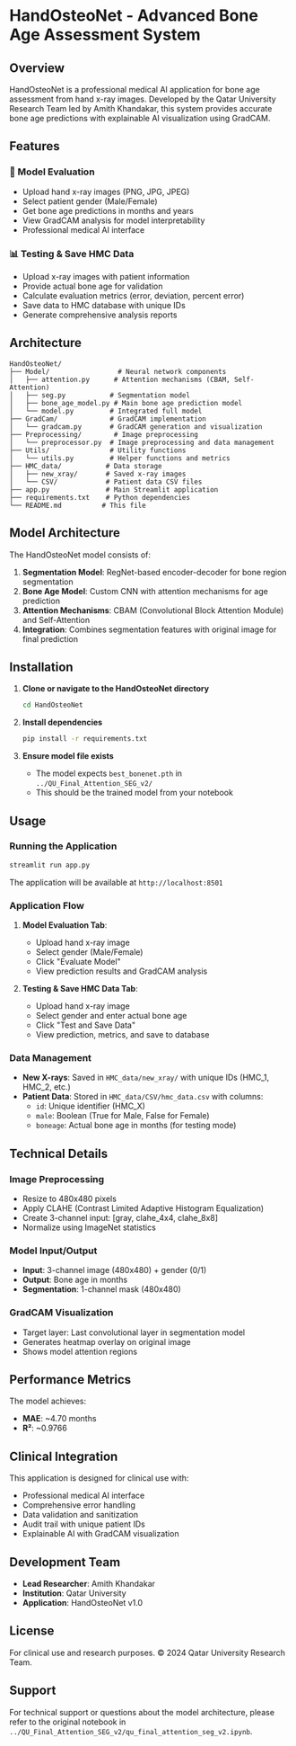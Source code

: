 # HandOsteoNet - Advanced Bone Age Assessment System

## Overview

HandOsteoNet is a professional medical AI application for bone age assessment from hand x-ray images. Developed by the Qatar University Research Team led by Amith Khandakar, this system provides accurate bone age predictions with explainable AI visualization using GradCAM.

## Features

### 🔬 Model Evaluation
- Upload hand x-ray images (PNG, JPG, JPEG)
- Select patient gender (Male/Female)
- Get bone age predictions in months and years
- View GradCAM analysis for model interpretability
- Professional medical AI interface

### 📊 Testing & Save HMC Data
- Upload x-ray images with patient information
- Provide actual bone age for validation
- Calculate evaluation metrics (error, deviation, percent error)
- Save data to HMC database with unique IDs
- Generate comprehensive analysis reports

## Architecture

```
HandOsteoNet/
├── Model/                 # Neural network components
│   ├── attention.py      # Attention mechanisms (CBAM, Self-Attention)
│   ├── seg.py           # Segmentation model
│   ├── bone_age_model.py # Main bone age prediction model
│   └── model.py         # Integrated full model
├── GradCam/             # GradCAM implementation
│   └── gradcam.py       # GradCAM generation and visualization
├── Preprocessing/        # Image preprocessing
│   └── preprocessor.py  # Image preprocessing and data management
├── Utils/               # Utility functions
│   └── utils.py         # Helper functions and metrics
├── HMC_data/           # Data storage
│   ├── new_xray/       # Saved x-ray images
│   └── CSV/            # Patient data CSV files
├── app.py              # Main Streamlit application
├── requirements.txt    # Python dependencies
└── README.md          # This file
```

## Model Architecture

The HandOsteoNet model consists of:

1. **Segmentation Model**: RegNet-based encoder-decoder for bone region segmentation
2. **Bone Age Model**: Custom CNN with attention mechanisms for age prediction
3. **Attention Mechanisms**: CBAM (Convolutional Block Attention Module) and Self-Attention
4. **Integration**: Combines segmentation features with original image for final prediction

## Installation

1. **Clone or navigate to the HandOsteoNet directory**
   ```bash
   cd HandOsteoNet
   ```

2. **Install dependencies**
   ```bash
   pip install -r requirements.txt
   ```

3. **Ensure model file exists**
   - The model expects `best_bonenet.pth` in `../QU_Final_Attention_SEG_v2/`
   - This should be the trained model from your notebook

## Usage

### Running the Application

```bash
streamlit run app.py
```

The application will be available at `http://localhost:8501`

### Application Flow

1. **Model Evaluation Tab**:
   - Upload hand x-ray image
   - Select gender (Male/Female)
   - Click "Evaluate Model"
   - View prediction results and GradCAM analysis

2. **Testing & Save HMC Data Tab**:
   - Upload hand x-ray image
   - Select gender and enter actual bone age
   - Click "Test and Save Data"
   - View prediction, metrics, and save to database

### Data Management

- **New X-rays**: Saved in `HMC_data/new_xray/` with unique IDs (HMC_1, HMC_2, etc.)
- **Patient Data**: Stored in `HMC_data/CSV/hmc_data.csv` with columns:
  - `id`: Unique identifier (HMC_X)
  - `male`: Boolean (True for Male, False for Female)
  - `boneage`: Actual bone age in months (for testing mode)

## Technical Details

### Image Preprocessing
- Resize to 480x480 pixels
- Apply CLAHE (Contrast Limited Adaptive Histogram Equalization)
- Create 3-channel input: [gray, clahe_4x4, clahe_8x8]
- Normalize using ImageNet statistics

### Model Input/Output
- **Input**: 3-channel image (480x480) + gender (0/1)
- **Output**: Bone age in months
- **Segmentation**: 1-channel mask (480x480)

### GradCAM Visualization
- Target layer: Last convolutional layer in segmentation model
- Generates heatmap overlay on original image
- Shows model attention regions

## Performance Metrics

The model achieves:
- **MAE**: ~4.70 months
- **R²**: ~0.9766

## Clinical Integration

This application is designed for clinical use with:
- Professional medical AI interface
- Comprehensive error handling
- Data validation and sanitization
- Audit trail with unique patient IDs
- Explainable AI with GradCAM visualization

## Development Team

- **Lead Researcher**: Amith Khandakar
- **Institution**: Qatar University
- **Application**: HandOsteoNet v1.0

## License

For clinical use and research purposes. © 2024 Qatar University Research Team.

## Support

For technical support or questions about the model architecture, please refer to the original notebook in `../QU_Final_Attention_SEG_v2/qu_final_attention_seg_v2.ipynb`. 